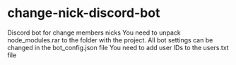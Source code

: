 # change-nick-discord-bot
Discord bot for change members nicks
You need to unpack node_modules.rar to the folder with the project.
All bot settings can be changed in the bot_config.json file
You need to add user IDs to the users.txt file
